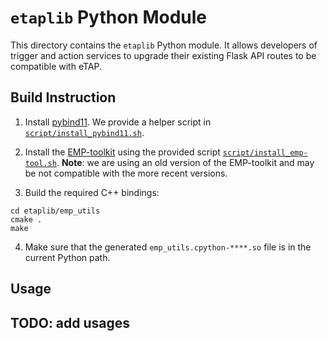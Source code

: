 # `etaplib` Python Module

This directory contains the `etaplib` Python module. It allows developers of trigger and action services to  upgrade their existing Flask API routes to be compatible with eTAP.

## Build Instruction

1. Install [pybind11](https://pybind11.readthedocs.io/en/stable/). We provide a helper script in [`script/install_pybind11.sh`](../script/install_pybind11.sh).

2. Install the [EMP-toolkit](https://github.com/emp-toolkit) using the provided script [`script/install_emp-tool.sh`](../script/install_pybind11.sh). **Note**: we are using an old version of the EMP-toolkit and may be not compatible with the more recent versions.

3. Build the required C++ bindings:
```
cd etaplib/emp_utils
cmake .
make
```

4. Make sure that the generated `emp_utils.cpython-****.so` file is in the current Python path.  

## Usage

## TODO: add usages